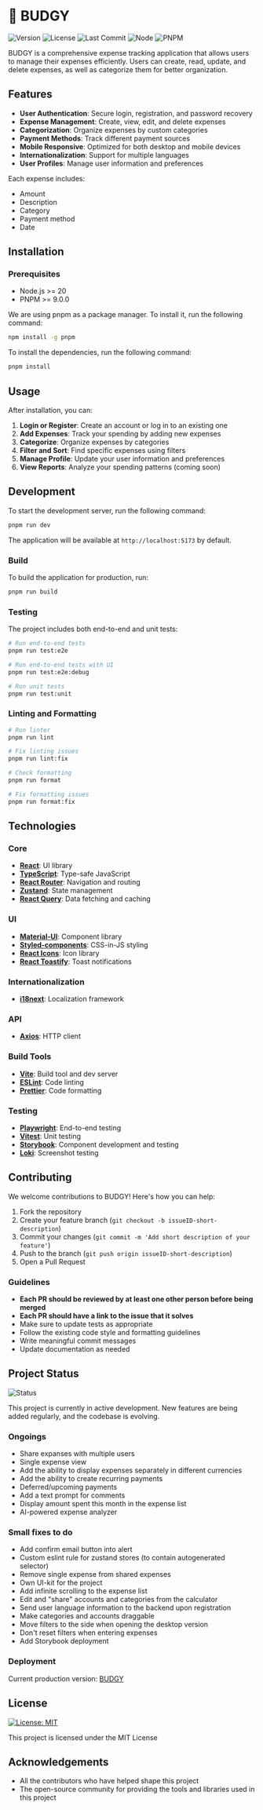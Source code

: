 # 🦜 BUDGY

![Version](https://img.shields.io/badge/version-0.7.0-blue)
![License](https://img.shields.io/badge/license-MIT-green)
![Last Commit](https://img.shields.io/github/last-commit/s0vit/shoplist-fe)
![Node](https://img.shields.io/badge/node-%3E%3D20-brightgreen)
![PNPM](https://img.shields.io/badge/pnpm-%3E%3D9.0.0-orange)

BUDGY is a comprehensive expense tracking application that allows users to manage their expenses efficiently. Users can create, read, update, and delete expenses, as well as categorize them for better organization.

## Features

- **User Authentication**: Secure login, registration, and password recovery
- **Expense Management**: Create, view, edit, and delete expenses
- **Categorization**: Organize expenses by custom categories
- **Payment Methods**: Track different payment sources
- **Mobile Responsive**: Optimized for both desktop and mobile devices
- **Internationalization**: Support for multiple languages
- **User Profiles**: Manage user information and preferences

Each expense includes:
- Amount
- Description
- Category
- Payment method
- Date

## Installation

### Prerequisites

- Node.js >= 20
- PNPM >= 9.0.0

We are using pnpm as a package manager. To install it, run the following command:

```bash
npm install -g pnpm
```

To install the dependencies, run the following command:

```bash
pnpm install
```

## Usage

After installation, you can:

1. **Login or Register**: Create an account or log in to an existing one
2. **Add Expenses**: Track your spending by adding new expenses
3. **Categorize**: Organize expenses by categories
4. **Filter and Sort**: Find specific expenses using filters
5. **Manage Profile**: Update your user information and preferences
6. **View Reports**: Analyze your spending patterns (coming soon)

## Development

To start the development server, run the following command:

```bash
pnpm run dev
```

The application will be available at `http://localhost:5173` by default.

### Build

To build the application for production, run:

```bash
pnpm run build
```

### Testing

The project includes both end-to-end and unit tests:

```bash
# Run end-to-end tests
pnpm run test:e2e

# Run end-to-end tests with UI
pnpm run test:e2e:debug

# Run unit tests
pnpm run test:unit
```

### Linting and Formatting

```bash
# Run linter
pnpm run lint

# Fix linting issues
pnpm run lint:fix

# Check formatting
pnpm run format

# Fix formatting issues
pnpm run format:fix
```

## Technologies

### Core
- **[React](https://reactjs.org/)**: UI library
- **[TypeScript](https://www.typescriptlang.org/)**: Type-safe JavaScript
- **[React Router](https://reactrouter.com/)**: Navigation and routing
- **[Zustand](https://zustand.surge.sh/)**: State management
- **[React Query](https://tanstack.com/query/latest)**: Data fetching and caching

### UI
- **[Material-UI](https://material-ui.com/)**: Component library
- **[Styled-components](https://styled-components.com/)**: CSS-in-JS styling
- **[React Icons](https://react-icons.github.io/react-icons/)**: Icon library
- **[React Toastify](https://fkhadra.github.io/react-toastify/introduction)**: Toast notifications

### Internationalization
- **[i18next](https://www.i18next.com/)**: Localization framework

### API
- **[Axios](https://axios-http.com/)**: HTTP client

### Build Tools
- **[Vite](https://vitejs.dev/)**: Build tool and dev server
- **[ESLint](https://eslint.org/)**: Code linting
- **[Prettier](https://prettier.io/)**: Code formatting

### Testing
- **[Playwright](https://playwright.dev/)**: End-to-end testing
- **[Vitest](https://vitest.dev/)**: Unit testing
- **[Storybook](https://storybook.js.org/)**: Component development and testing
- **[Loki](https://loki.js.org/)**: Screenshot testing

## Contributing

We welcome contributions to BUDGY! Here's how you can help:

1. Fork the repository
2. Create your feature branch (`git checkout -b issueID-short-description`)
3. Commit your changes (`git commit -m 'Add short description of your feature'`)
4. Push to the branch (`git push origin issueID-short-description`)
5. Open a Pull Request

### Guidelines

- **Each PR should be reviewed by at least one other person before being merged**
- **Each PR should have a link to the issue that it solves**
- Make sure to update tests as appropriate
- Follow the existing code style and formatting guidelines
- Write meaningful commit messages
- Update documentation as needed

## Project Status

![Status](https://img.shields.io/badge/status-active%20development-brightgreen)

This project is currently in active development. New features are being added regularly, and the codebase is evolving.

### Ongoings

- Share expanses with multiple users
- Single expense view
- Add the ability to display expenses separately in different currencies
- Add the ability to create recurring payments
- Deferred/upcoming payments
- Add a text prompt for comments
- Display amount spent this month in the expense list
- AI-powered expense analyzer


### Small fixes to do

- Add confirm email button into alert
- Custom eslint rule for zustand stores (to contain autogenerated selector)
- Remove single expense from shared expenses
- Own UI-kit for the project
- Add infinite scrolling to the expense list
- Edit and "share" accounts and categories from the calculator
- Send user language information to the backend upon registration
- Make categories and accounts draggable
- Move filters to the side when opening the desktop version
- Don't reset filters when entering expenses
- Add Storybook deployment



### Deployment

Current production version: [BUDGY](https://shoplist-fe.vercel.app/)

## License

[![License: MIT](https://img.shields.io/badge/License-MIT-yellow.svg)](https://opensource.org/licenses/MIT)

This project is licensed under the MIT License

## Acknowledgements

- All the contributors who have helped shape this project
- The open-source community for providing the tools and libraries used in this project
